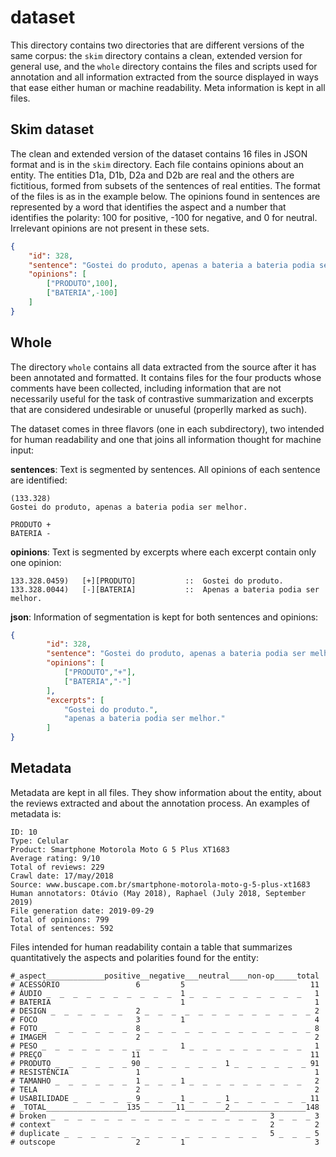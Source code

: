 # dataset

This directory contains two directories that are different versions of the same corpus: the `skim` directory contains a clean, extended version for general use, and the `whole` directory contains the files and scripts used for annotation and all information extracted from the source displayed in ways that ease either human or machine readability. Meta information is kept in all files.


## Skim dataset

The clean and extended version of the dataset contains 16 files in JSON format and is in the `skim` directory. Each file contains opinions about an entity. The entities D1a, D1b, D2a and D2b are real and the others are fictitious, formed from subsets of the sentences of real entities. The format of the files is as in the example below. The opinions found in sentences are represented by a word that identifies the aspect and a number that identifies the polarity: 100 for positive, -100 for negative, and 0 for neutral. Irrelevant opinions are not present in these sets.

```json
{
    "id": 328,
    "sentence": "Gostei do produto, apenas a bateria a bateria podia ser melhor.",
    "opinions": [
        ["PRODUTO",100],
        ["BATERIA",-100]
    ]
}
```


## Whole

The directory `whole` contains all data extracted from the source after it has been annotated and formatted. It contains files for the four products whose comments have been collected, including information that are not necessarily useful for the task of contrastive summarization and excerpts that are considered undesirable or unuseful (properlly marked as such).

The dataset comes in three flavors (one in each subdirectory), two intended for human readability and one that joins all information thought for machine input:

**sentences**: Text is segmented by sentences. All opinions of each sentence are identified:
```
(133.328)
Gostei do produto, apenas a bateria podia ser melhor.

PRODUTO + 
BATERIA - 
```
**opinions**: Text is segmented by excerpts where each excerpt contain only one opinion:
```
133.328.0459)   [+][PRODUTO]           ::  Gostei do produto.
133.328.0044)   [-][BATERIA]           ::  Apenas a bateria podia ser melhor.
```
**json**: Information of segmentation is kept for both sentences and opinions:
```json
{
        "id": 328,    
        "sentence": "Gostei do produto, apenas a bateria podia ser melhor.",    
        "opinions": [
            ["PRODUTO","+"],
            ["BATERIA","-"]
        ],
        "excerpts": [
            "Gostei do produto.",
            "apenas a bateria podia ser melhor."
        ]          
}
``` 

## Metadata

Metadata are kept in all files. They show information about the entity, about the reviews extracted and about the annotation process. An examples of metadata is:
```buildoutcfg
ID: 10
Type: Celular
Product: Smartphone Motorola Moto G 5 Plus XT1683
Average rating: 9/10 
Total of reviews: 229
Crawl date: 17/may/2018 
Source: www.buscape.com.br/smartphone-motorola-moto-g-5-plus-xt1683
Human annotators: Otávio (May 2018), Raphael (July 2018, September 2019)
File generation date: 2019-09-29
Total of opinions: 799
Total of sentences: 592
```

Files intended for human readability contain a table that summarizes quantitatively the aspects and polarities found for the entity: 
```
#_aspect_____________positive__negative___neutral____non-op_____total
# ACESSÓRIO                 6         5                            11
# ÁUDIO _  _  _  _  _  _  _  _  _  _  1 _  _  _  _  _  _  _  _  _   1
# BATERIA                             1                             1
# DESIGN _  _  _  _  _  _   2 _  _  _  _  _  _  _  _  _  _  _  _  _ 2
# FOCO                      3         1                             4
# FOTO _  _  _  _  _  _  _  8 _  _  _  _  _  _  _  _  _  _  _  _  _ 8
# IMAGEM                    2                                       2
# PESO _  _  _  _  _  _  _  _  _  _   1 _  _  _  _  _  _  _  _  _   1
# PREÇO                    11                                      11
# PRODUTO _  _  _  _  _  _ 90 _  _  _  _  _  _  1 _  _  _  _  _  _ 91
# RESISTÊNCIA               1                                       1
# TAMANHO _  _  _  _  _  _  1 _  _  _ 1 _  _  _  _  _  _  _  _  _   2
# TELA                      2                                       2
# USABILIDADE _  _  _  _  _ 9 _  _  _ 1 _  _  _ 1 _  _  _  _  _  _ 11
# _TOTAL__________________135________11_________2_________________148
# broken _  _  _  _  _  _  _  _  _  _  _  _  _  _  _  _   3 _  _  _ 3
# context                                                 2         2
# duplicate _  _  _  _  _  _  _  _  _  _  _  _  _  _  _   5 _  _  _ 5
# outscope                  2         1                             3
```